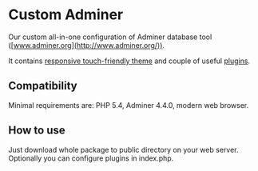 Custom Adminer
==============

Our custom all-in-one configuration of Adminer database tool ([www.adminer.org](http://www.adminer.org/)).

It contains [responsive touch-friendly theme](https://github.com/pematon/adminer-theme) and couple of useful [plugins](https://github.com/pematon/adminer-plugins).

## Compatibility
Minimal requirements are: PHP 5.4, Adminer 4.4.0, modern web browser.

## How to use
Just download whole package to public directory on your web server. Optionally you can configure plugins in index.php.
